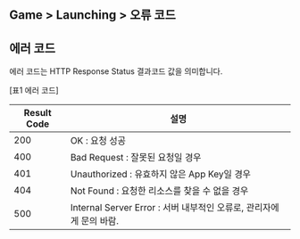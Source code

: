## Game > Launching > 오류 코드
## 에러 코드

에러 코드는 HTTP Response Status 결과코드 값을 의미합니다.

[표1 에러 코드]

| Result Code | 설명                                                |
| ----------- | ------------------------------------------------- |
| 200         | OK : 요청 성공                                        |
| 400         | Bad Request : 잘못된 요청일 경우                          |
| 401         | Unauthorized : 유효하지 않은 App Key일 경우                |
| 404         | Not Found : 요청한 리소스를 찾을 수 없을 경우                   |
| 500         | Internal Server Error : 서버 내부적인 오류로, 관리자에게 문의 바람. |
